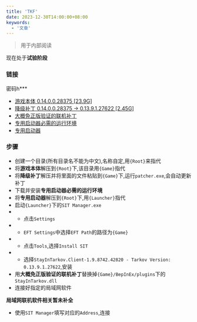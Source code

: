 ```yaml
---
title: 'TKF'
date: 2023-12-30T14:00:00+08:00
keywords:
  - '文章'
---
```


> 用于内部阅读

<!--more-->

现在处于**试验阶段**

### 链接

密码h***

- [游戏本体 0.14.0.0.28375 [23.9G]](https://ygt3z-my.sharepoint.com/:u:/g/personal/topidolproducer_ygt3z_onmicrosoft_com/EVQxM56DgwxGl_VOcNK2ezkB6zUqfM2bKB_vYTz2PY2x2A?e=JDQxJy)
- [降级补丁 0.14.0.0.28375 → 0.13.9.1.27622 [2.45G]](https://ygt3z-my.sharepoint.com/:u:/g/personal/topidolproducer_ygt3z_onmicrosoft_com/ET3ZSu2wMDtPsXFJ-qMjvd4B_9PlwjcFsLkIcBam8OfK-w?e=HvhaLV)
- [大概免正版验证的联机补丁](https://ygt3z-my.sharepoint.com/:u:/g/personal/topidolproducer_ygt3z_onmicrosoft_com/EWKlVF3nT1xMiCgTBVosdNcBfqH5EhwdYsM-4ZJxJwE7vA?e=kegEbW)
- [专用启动器必需的运行环境](https://dotnet.microsoft.com/en-us/download/dotnet/thank-you/runtime-desktop-8.0.0-windows-x64-installer)
- [专用启动器](https://ygt3z-my.sharepoint.com/:u:/g/personal/topidolproducer_ygt3z_onmicrosoft_com/ESnFJVBZ1b1PsglaDqnDY4wBQaxcYEI3mXkr4cHbwUxK8w?e=8UfF4G)

### 步骤

- 创建一个目录(所有目录名不能为中文),名称自定,用`{Root}`来指代
- 将**游戏本体**解压到`{Root}`下,该目录用`{Game}`指代
- 将**降级补丁**解压并将里面的文件粘贴到`{Game}`下,运行`patcher.exe`,会自动更新补丁
- 下载并安装**专用启动器必需的运行环境**
- 将**专用启动器**解压到`{Root}`下,用`{Launcher}`指代
- 启动`{Launcher}`下的`SIT Manager.exe`
- - 点击`Settings`
- - `EFT Settings`中选择`EFT Path`的路径为`{Game}`
- - 点击`Tools`,选择`Install SIT`
- - 选择`StayInTarkov.Client-1.9.8742.42820 - Tarkov Version: 0.13.9.1.27622`,安装
- 用**大概免正版验证的联机补丁**替换掉`{Game}/BepInEx/plugins`下的`StayInTarkov.dll`
- 连接好指定的局域网软件

**局域网联机软件相关暂未补全**

- 使用`SIT Manager`填写对应的`Address`,连接